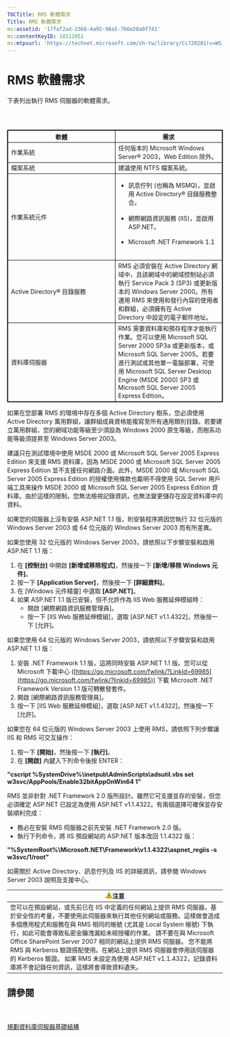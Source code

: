```yaml
---
TOCTitle: RMS 軟體需求
Title: RMS 軟體需求
ms:assetid: '17faf2ad-2366-4a92-98a5-766e20a0f741'
ms:contentKeyID: 18112851
ms:mtpsurl: 'https://technet.microsoft.com/zh-tw/library/Cc720201(v=WS.10)'
---
```


RMS 軟體需求
============

下表列出執行 RMS 伺服器的軟體需求。

###  

 
<table style="border:1px solid black;">
<colgroup>
<col width="50%" />
<col width="50%" />
</colgroup>
<thead>
<tr class="header">
<th style="border:1px solid black;" >軟體</th>
<th style="border:1px solid black;" >需求</th>
</tr>
</thead>
<tbody>
<tr class="odd">
<td style="border:1px solid black;">作業系統</td>
<td style="border:1px solid black;">任何版本的 Microsoft Windows Server® 2003，Web Edition 除外。</td>
</tr>
<tr class="even">
<td style="border:1px solid black;">檔案系統</td>
<td style="border:1px solid black;">建議使用 NTFS 檔案系統。</td>
</tr>
<tr class="odd">
<td style="border:1px solid black;">作業系統元件</td>
<td style="border:1px solid black;"><ul>
<li>訊息佇列 (也稱為 MSMQ)，並啟用 Active Directory® 目錄服務整合。<br />
<br />
</li>
<li>網際網路資訊服務 (IIS)，並啟用 ASP.NET。<br />
<br />
</li>
<li>Microsoft .NET Framework 1.1<br />
<br />
</li>
</ul></td>
</tr>
<tr class="even">
<td style="border:1px solid black;">Active Directory® 目錄服務</td>
<td style="border:1px solid black;">RMS 必須安裝在 Active Directory 網域中，且該網域中的網域控制站必須執行 Service Pack 3 (SP3) 或更新版本的 Windows Server 2000。所有運用 RMS 來使用和發行內容的使用者和群組，必須擁有在 Active Directory 中設定的電子郵件地址。</td>
</tr>
<tr class="odd">
<td style="border:1px solid black;">資料庫伺服器</td>
<td style="border:1px solid black;">RMS 需要資料庫和預存程序才能執行作業。您可以使用 Microsoft SQL Server 2000 SP3a 或更新版本，或 Microsoft SQL Server 2005。若要進行測試或其他單一電腦部署，可使用 Microsoft SQL Server Desktop Engine (MSDE 2000) SP3 或 Microsoft SQL Server 2005 Express Edition。</td>
</tr>
</tbody>
</table>
  
如果在您部署 RMS 的環境中存在多個 Active Directory 樹系，您必須使用 Active Directory 萬用群組，讓群組成員資格能複寫至所有通用類別目錄。若要建立萬用群組，您的網域功能等級至少須設為 Windows 2000 原生等級，而樹系功能等級須提昇至 Windows Server 2003。
  
建議只在測試環境中使用 MSDE 2000 或 Microsoft SQL Server 2005 Express Edition 來支援 RMS 資料庫，因為 MSDE 2000 或 Microsoft SQL Server 2005 Express Edition 並不支援任何網路介面。此外，MSDE 2000 或 Microsoft SQL Server 2005 Express Edition 的授權使用條款也載明不得使用 SQL Server 用戶端工具來操作 MSDE 2000 或 Microsoft SQL Server 2005 Express Edition 資料庫。由於這樣的限制，您無法檢視記錄資訊，也無法變更儲存在設定資料庫中的資料。
  
如果您的伺服器上沒有安裝 ASP.NET 1.1 版，則安裝程序將因您執行 32 位元版的 Windows Server 2003 或 64 位元版的 Windows Server 2003 而有所差異。
  
如果您使用 32 位元版的 Windows Server 2003，請依照以下步驟安裝和啟用 ASP.NET 1.1 版：
  
1.  在 **\[控制台\]** 中開啟 **\[新增或移除程式\]**，然後按一下 **\[新增/移除 Windows 元件\]**。  
2.  按一下 **\[Application Server\]**，然後按一下 **\[詳細資料\]**。  
3.  在 \[Windows 元件精靈\] 中選取 **\[ASP.NET\]**。  
4.  如果 ASP.NET 1.1 版已安裝，但不允許作為 IIS Web 服務延伸模組時：  
    -   開啟 \[網際網路資訊服務管理員\]。  
    -   按一下 \[IIS Web 服務延伸模組\]，選取 \[ASP.NET v1.1.4322\]，然後按一下 \[允許\]。
  
如果您使用 64 位元版的 Windows Server 2003，請依照以下步驟安裝和啟用 ASP.NET 1.1 版：
  
1.  安裝 .NET Framework 1.1 版，這將同時安裝 ASP.NET 1.1 版。您可以從 Microsoft 下載中心 ([https://go.microsoft.com/fwlink/?LinkId=69985](https://go.microsoft.com/fwlink/?linkid=69985)) 下載 Microsoft .NET Framework Version 1.1 版可轉散發套件。  
2.  開啟 \[網際網路資訊服務管理員\]。  
3.  按一下 \[IIS Web 服務延伸模組\]，選取 \[ASP.NET v1.1.4322\]，然後按一下 \[允許\]。
  
如果您在 64 位元版的 Windows Server 2003 上使用 RMS，請依照下列步驟讓 IIS 和 RMS 可交互操作：
  
1.  按一下 **\[開始\]**，然後按一下 **\[執行\]**。  
2.  在 **\[開啟\]** 內鍵入下列命令後按 ENTER：
  
**"cscript %SystemDrive%\\inetpub\\AdminScripts\\adsutil.vbs set w3svc/AppPools/Enable32bitAppOnWin64 1"**
  
RMS 並非針對 .NET Framework 2.0 版所設計。雖然它可支援並存的安裝，但您必須確定 ASP.NET 已設定為使用 ASP.NET v1.1.4322。有兩個選擇可確保並存安裝順利完成：
  
-   務必在安裝 RMS 伺服器之前先安裝 .NET Framework 2.0 版。  
-   執行下列命令，將 IIS 預設網站的 ASP.NET 版本改回 1.1.4322 版：
  
**"%SystemRoot%\\Microsoft.NET\\Framework\\v1.1.4322\\aspnet\_regiis -s w3svc/1/root"**
  
如需關於 Active Directory、訊息佇列及 IIS 的詳細資訊，請參閱 Windows Server 2003 說明及支援中心。
  
| ![](images/Cc720201.Caution(WS.10).gif)注意                                                                                                                                                                                                                                                                                                                                                                                                                                                                        |  
|-------------------------------------------------------------------------------------------------------------------------------------------------------------------------------------------------------------------------------------------------------------------------------------------------------------------------------------------------------------------------------------------------------------------------------------------------------------------------------------------------------------------------------------------------|  
| 您可以在預設網站，或先前已在 IIS 中定義的任何網站上提供 RMS 伺服器。基於安全性的考量，不要使用此伺服器來執行其他任何網站或服務。這樣做會造成多個應用程式和服務在與 RMS 相同的帳號 (尤其是 Local System 帳號) 下執行，如此可能會導致私密金鑰洩漏給未經授權的作業。 請不要在與 Microsoft Office SharePoint Server 2007 相同的網站上提供 RMS 伺服器。 您不能將 RMS 與 Kerberos 驗證搭配使用。在網站上提供 RMS 伺服器會停用該伺服器的 Kerberos 驗證。 如果 RMS 未設定為使用 ASP.NET v1.1.4322，記錄資料庫將不會記錄任何資訊，這樣將會導致資料遺失。 |
  
請參閱  
------
  
####  
  
[規劃資料庫伺服器基礎結構](https://technet.microsoft.com/b12354bd-3143-4d1f-b5aa-450c4550653c)
